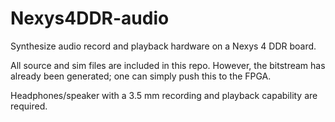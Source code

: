 # Nexys4DDR-audio
Synthesize audio record and playback hardware on a Nexys 4 DDR board.

All source and sim files are included in this repo.  However, the bitstream has already been generated; one can simply push this to the FPGA.

Headphones/speaker with a 3.5 mm recording and playback capability are required.
